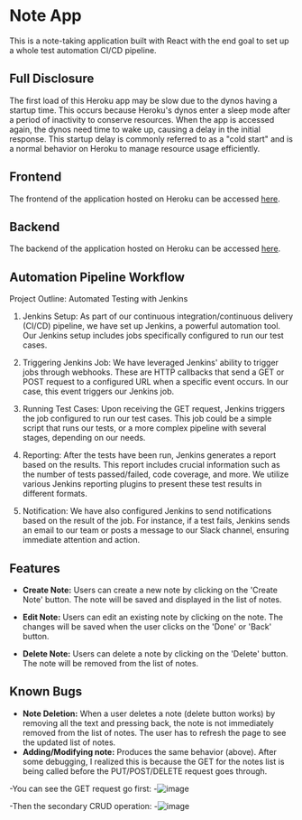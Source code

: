 
# Note App

This is a note-taking application built with React with the end goal to set up a whole test automation CI/CD pipeline.

## Full Disclosure

The first load of this Heroku app may be slow due to the dynos having a startup time. This occurs because Heroku's dynos enter a sleep mode after a period of inactivity to conserve resources. When the app is accessed again, the dynos need time to wake up, causing a delay in the initial response. This startup delay is commonly referred to as a "cold start" and is a normal behavior on Heroku to manage resource usage efficiently.

## Frontend

The frontend of the application hosted on Heroku can be accessed [here](https://note-react-app-frontend-9297f33085da.herokuapp.com/).

## Backend

The backend of the application hosted on Heroku can be accessed [here](https://note-react-json-db-995df07f909e.herokuapp.com/notes).

## Automation Pipeline Workflow
Project Outline: Automated Testing with Jenkins
1. Jenkins Setup: As part of our continuous integration/continuous delivery (CI/CD) pipeline, we have set up Jenkins, a powerful automation tool. Our Jenkins setup includes jobs specifically configured to run our test cases.

2. Triggering Jenkins Job: We have leveraged Jenkins' ability to trigger jobs through webhooks. These are HTTP callbacks that send a GET or POST request to a configured URL when a specific event occurs. In our case, this event triggers our Jenkins job.

3. Running Test Cases: Upon receiving the GET request, Jenkins triggers the job configured to run our test cases. This job could be a simple script that runs our tests, or a more complex pipeline with several stages, depending on our needs.

4. Reporting: After the tests have been run, Jenkins generates a report based on the results. This report includes crucial information such as the number of tests passed/failed, code coverage, and more. We utilize various Jenkins reporting plugins to present these test results in different formats.

5. Notification: We have also configured Jenkins to send notifications based on the result of the job. For instance, if a test fails, Jenkins sends an email to our team or posts a message to our Slack channel, ensuring immediate attention and action. 

## Features

- **Create Note:** Users can create a new note by clicking on the 'Create Note' button. The note will be saved and displayed in the list of notes.

- **Edit Note:** Users can edit an existing note by clicking on the note. The changes will be saved when the user clicks on the 'Done' or 'Back' button.

- **Delete Note:** Users can delete a note by clicking on the 'Delete' button. The note will be removed from the list of notes.

## Known Bugs

- **Note Deletion:** When a user deletes a note (delete button works) by removing all the text and pressing back, the note is not immediately removed from the list of notes. The user has to refresh the page to see the updated list of notes.
- **Adding/Modifying note:** Produces the same behavior (above).
After some debugging, I realized this is because the GET for the notes list is being called before the PUT/POST/DELETE request goes through.

-You can see the GET request go first: 
-![image](https://github.com/rpotesmangra11/note-react-app/assets/40585885/4a0eeaf7-ac20-4f81-8b35-67f7b84035ed)

-Then the secondary CRUD operation:
-![image](https://github.com/rpotesmangra11/note-react-app/assets/40585885/575190d3-f6ae-4d6a-9bad-abe4f633cedb)

